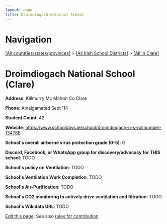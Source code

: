 ```yaml
---
layout: page
title: Droimdiogach National School
---
```

# Navigation

[[All countries/states/provinces]](../../..) > [[All Irish School Districts]](../..) > [[All In Clare]](..)

# Droimdiogach National School (Clare)

**Address**: Killmurry Mc Mahon Co Clare

**Phone**: Amalgamated Sept '14

**Student Count**: 42

**Website**: <https://www.schooldays.ie/school/droimdiogach-n-s-rollnumber-13478E>

**School's overall airborne virus protection grade (0-5)**: 0

**Discord, Facebook, or WhatsApp group for discovery/advocacy for THIS school**: TODO

**School's policy on Ventilation**: TODO

**School's Ventilation Work Completion**: TODO

**School's Air-Purification**: TODO

**School's CO2 monitoring to actively drive ventilation and filtration**: TODO

**School's Wikidata URL**: TODO


[Edit this page](https://github.com/ventilate-schools/Ireland/edit/main/./Clare/Droimdiogach_National_School.md). See also [rules for contribution](../../../contribution-rules/)